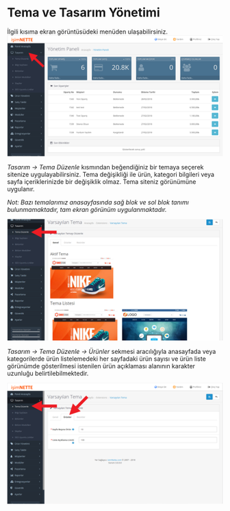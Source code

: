 # Tema ve Tasarım Yönetimi

İlgili kısıma ekran görüntüsüdeki menüden ulaşabilirsiniz. ![](/assets/tasarim-kismi.png)

_Tasarım -&gt; Tema Düzenle_ kısmından beğendiğiniz bir temaya seçerek sitenize uygulayabilirsiniz. Tema değişikliği ile ürün, kategori bilgileri veya sayfa içeriklerinizde bir değişiklik olmaz. Tema siteniz görünümüne uygulanır. 

_Not: Bazı temalarımız anasayfasında sağ blok ve sol blok tanımı bulunmamaktadır, tam ekran görünüm uygulanmaktadır._

![](/assets/tasarim-kismi-tema-secimi.png)

_Tasarım -&gt; Tema Düzenle -&gt; Ürünler_ sekmesi aracılığıyla anasayfada veya kategorilerde ürün listelemedeki her sayfadaki ürün sayısı ve ürün liste görünümde gösterilmesi istenilen ürün açıklaması alanının karakter uzunluğu belirtilebilmektedir. 

![](/assets/tasarim-kismi-tema-urunler-ayari.png)

